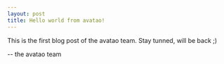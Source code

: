 ```yaml
---
layout: post
title: Hello world from avatao!
---
```


This is the first blog post of the avatao team. Stay tunned, will be back ;)

-- the avatao team